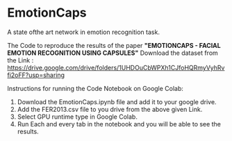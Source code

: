 # EmotionCaps
A state ofthe art network in emotion recognition task.

The Code to reproduce the results of the paper <b>"EMOTIONCAPS - FACIAL EMOTION RECOGNITION USING CAPSULES"</b>
Download the dataset from the Link : https://drive.google.com/drive/folders/1UHDOuCbWPXh1CJfoHQRmyVyhRvfi2oFF?usp=sharing

Instructions for running the Code Notebook on Google Colab:
  
  1) Download the EmotionCaps.ipynb file and add it to your google drive.
  2) Add the FER2013.csv file to you drive from the above given Link.
  4) Select GPU runtime type in Google Colab.
  3) Run Each and every tab in the notebook and you will be able to see the results.

